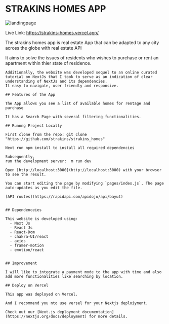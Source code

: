 # STRAKINS HOMES APP

![landingpage](https://github.com/strakins/kodecamp/blob/main/strakins_homes1.jpg)

Live Link: https://strakins-homes.vercel.app/

The strakins homes app is real estate App that can be adapted to any city across the globe with real estate API

It aims to solve the issues of residents who wishes to purchase or rent an apartment within thier state of residence. 

```
Additionally, the website was developed sequel to an online curated tutorial on NextJs that I took to serve as an indication of clear understanding of NextJs and its dependencies.  
It easy to navigate, user friendly and responsive.

## Features of the App

The App allows you see a list of available homes for rentage and purchase

It has a Search Page with several filtering functionalities.

## Runnng Project Locally

First clone from the repo: git clone "https://github.com/strakins/strakins_homes"

Next run npm install to install all required dependencies 

Subsequently,
run the development server:  m run dev

Open [http://localhost:3000](http://localhost:3000) with your browser to see the result.

You can start editing the page by modifying `pages/index.js`. The page auto-updates as you edit the file.

[API routes](https://rapidapi.com/apidojo/api/bayut)


## Dependenceies

This website is developed using:
  - Next Js
  - React Js
  - React-Dom
  - chakra-UI/react
  - axios
  - framer-motion
  - emotion/react
  

## Improvement

I will like to integrate a payment mode to the app with time and also add more functionalities like searching by location.

## Deploy on Vercel

This app was deployed on Vercel.

And I recommend you nto use versel for your Nextjs deploiyment.

Check out our [Next.js deployment documentation](https://nextjs.org/docs/deployment) for more details.
